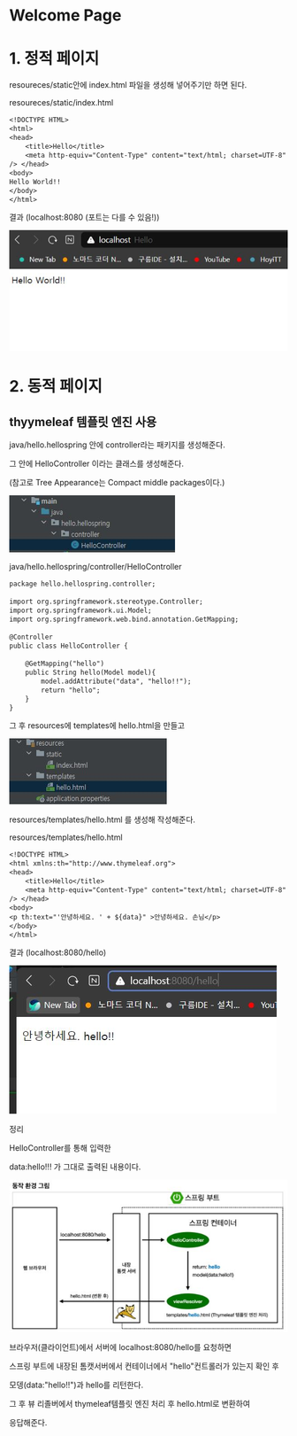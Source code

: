 # Welcome Page
# 1. 정적 페이지

resoureces/static안에 index.html 파일을 생성해 넣어주기만 하면 된다.

resoureces/static/index.html
```
<!DOCTYPE HTML>
<html>
<head>
    <title>Hello</title>
    <meta http-equiv="Content-Type" content="text/html; charset=UTF-8" /> </head>
<body>
Hello World!!
</body>
</html>

```

결과
(localhost:8080 (포트는 다를 수 있음!))

<img src=img/hello_world.JPG>




# 2. 동적 페이지

## thyymeleaf 템플릿 엔진 사용

java/hello.hellospring 안에 controller라는 패키지를 생성해준다.

그 안에 HelloController 이라는 클래스를 생성해준다.

(참고로 Tree Appearance는 Compact middle packages이다.)

<img src=img/hellocontroller1.JPG>

java/hello.hellospring/controller/HelloController
```
package hello.hellospring.controller;

import org.springframework.stereotype.Controller;
import org.springframework.ui.Model;
import org.springframework.web.bind.annotation.GetMapping;

@Controller
public class HelloController {

    @GetMapping("hello")
    public String hello(Model model){
        model.addAttribute("data", "hello!!");
        return "hello";
    }
}

```

그 후 
resources에 templates에 hello.html을 만들고 

<img src=img/hellohtml1.jpg>

resources/templates/hello.html 를 생성해 작성해준다.

resources/templates/hello.html
```
<!DOCTYPE HTML>
<html xmlns:th="http://www.thymeleaf.org">
<head>
    <title>Hello</title>
    <meta http-equiv="Content-Type" content="text/html; charset=UTF-8" /> </head>
<body>
<p th:text="'안녕하세요. ' + ${data}" >안녕하세요. 손님</p>
</body>
</html>
```

결과
(localhost:8080/hello)

<img src="img/hellohtml2.jpg">


정리

HelloController를 통해 입력한

data:hello!!! 가 그대로 출력된 내용이다.

<img src="img/원리1.jpg">

브라우저(클라이언트)에서 서버에 localhost:8080/hello를 요청하면 

스프링 부트에 내장된 톰캣서버에서 컨테이너에서 "hello"컨트롤러가 있는지 확인 후

모뎅(data:"hello!!")과 hello를 리턴한다.

그 후 뷰 리졸버에서 thymeleaf템플릿 엔진 처리 후 hello.html로 변환하여

응답해준다.

